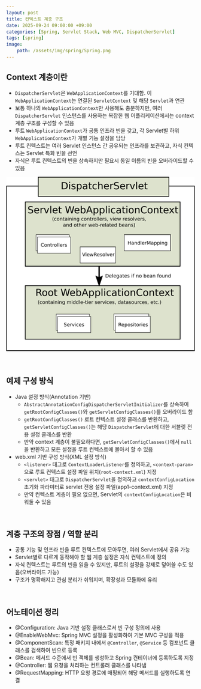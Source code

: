 ```yaml
---
layout: post
title: 컨텍스트 계층 구조
date: 2025-09-24 09:00:00 +09:00
categories: [Spring, Servlet Stack, Web MVC, DispatcherServlet]
tags: [spring]
image:
    path: /assets/img/spring/Spring.png
---
```


## Context 계층이란

- `DispatcherServlet`은 `WebApplicationContext`를 기대함. 이 `WebApplicationContext`는 연결된 `ServletContext` 및 해당 `Servlet`과 연관
- 보통 하나의 `WebApplicationContext`만 사용해도 충분하지만, 여러 `DispatcherServlet` 인스턴스를 사용하는 복잡한 웹 어플리케이션에서는 context 계층 구조를 구성할 수 있음
- 루트 `WebApplicationContext`가 공통 인프라 빈을 갖고, 각 Servlet별 하위 `WebApplicationContext`가 개별 기능 설정을 담당
- 루트 컨텍스트는 여러 Servlet 인스턴스 간 공유되는 인프라를 보관하고, 자식 컨텍스는 Servlet 특화 빈을 선언
- 자식은 루트 컨텍스트의 빈을 상속하지만 필요시 동일 이름의 빈을 오버라이드할 수 있음

![alt text](../../assets/img/spring/spring_58_01.png)

<br>

## 예제 구성 방식

- Java 설정 방식(Annotation 기반)
  - `AbstractAnnotationConfigDispatcherServletInitializer`를 상속하여 `getRootConfigClasses()`와 `getServletConfigClasses()`를 오버라이드 함
  - `getRootConfigClasses()` 로트 컨텍스트 설정 클래스를 반환하고, `getServletConfigClasses()`는 해당 `DispatcherServlet`에 대한 서블릿 전용 설정 클래스를 반환
  - 만약 context 계층이 불필요하다면, `getServletConfigClasses()`에서 `null`을 반환하고 모든 설정을 루트 컨텍스트에 몰아서 할 수 있음
- web.xml 기반 구성 방식(XML 설정 방식)
  - `<listener>` 태그로 `ContextLoaderListener`를 정의하고, `<context-param>`으로 루트 컨텍스트 설정 파일 위치(`root-context.xml`) 지정
  - `<servlet>` 태그로 `DispatcherServlet`을 정의하고 `contextConfigLocation` 초기화 파라미터로 servlet 전용 설정 파일(app1-context.xml) 지정
  - 만약 컨텍스트 계층이 필요 없으면, Servlet의 `contextConfigLocation`은 비워둘 수 있음

<br>

## 계층 구조의 장점 / 역할 분리

- 공통 기능 및 인프라 빈을 루트 컨텍스트에 모아두면, 여러 Servlet에서 공유 가능
- Servlet별로 다르게 동작해야 할 웹 계층 설정은 자식 컨텍스트에 정의
- 자식 컨텍스트는 루트의 빈을 읽을 수 있지만, 루트의 설정을 강제로 덮어쓸 수도 있음(오버라이드 가능)
- 구조가 명확해지고 관심 분리가 쉬워지며, 확장성과 모듈화에 유리

<br>

## 어노테이션 정리

- @Configuration: Java 기반 설정 클래스로서 빈 구성 정의에 사용
- @EnableWebMvc: Spring MVC 설정을 활성화하여 기본 MVC 구성을 적용
- @ComponentScan: 특정 패키지 내에서 `@Controller`, `@Service` 등 컴포넌트 클래스를 검색하여 빈으로 등록
- @Bean: 메서드 수준에서 빈 객체를 생성하고 Spring 컨테이너에 등록하도록 지정
- @Controller: 웹 요청을 처리하는 컨트롤러 클래스를 나타냄
- @RequestMapping: HTTP 요청 경로에 매핑되어 해당 메서드를 실행하도록 연결